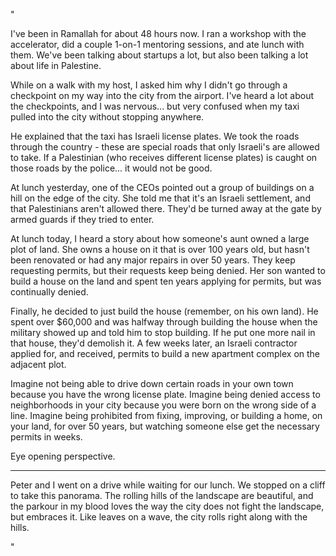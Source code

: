 "

I've been in Ramallah for about 48 hours now. I ran a workshop with the accelerator, did a couple 1-on-1 mentoring sessions, and ate lunch with them. We've been talking about startups a lot, but also been talking a lot about life in Palestine.

While on a walk with my host, I asked him why I didn't go through a checkpoint on my way into the city from the airport. I've heard a lot about the checkpoints, and I was nervous... but very confused when my taxi pulled into the city without stopping anywhere.

He explained that the taxi has Israeli license plates. We took the roads through the country - these are special roads that only Israeli's are allowed to take. If a Palestinian (who receives different license plates) is caught on those roads by the police... it would not be good.

At lunch yesterday, one of the CEOs pointed out a group of buildings on a hill on the edge of the city. She told me that it's an Israeli settlement, and that Palestinians aren't allowed there. They'd be turned away at the gate by armed guards if they tried to enter.

At lunch today, I heard a story about how someone's aunt owned a large plot of land. She owns a house on it that is over 100 years old, but hasn't been renovated or had any major repairs in over 50 years. They keep requesting permits, but their requests keep being denied. Her son wanted to build a house on the land and spent ten years applying for permits, but was continually denied.

Finally, he decided to just build the house (remember, on his own land). He spent over $60,000 and was halfway through building the house when the military showed up and told him to stop building. If he put one more nail in that house, they'd demolish it. A few weeks later, an Israeli contractor applied for, and received, permits to build a new apartment complex on the adjacent plot.

Imagine not being able to drive down certain roads in your own town because you have the wrong license plate. Imagine being denied access to neighborhoods in your city because you were born on the wrong side of a line. Imagine being prohibited from fixing, improving, or building a home, on your land, for over 50 years, but watching someone else get the necessary permits in weeks.

Eye opening perspective.

***

Peter and I went on a drive while waiting for our lunch. We stopped on a cliff to take this panorama. The rolling hills of the landscape are beautiful, and the parkour in my blood loves the way the city does not fight the landscape, but embraces it. Like leaves on a wave, the city rolls right along with the hills.

"